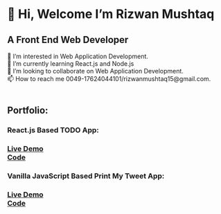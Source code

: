 <h1>👋 Hi, Welcome I’m Rizwan Mushtaq</h1>
<h2> A Front End Web Developer</h2>
👀 I’m interested in Web Application Development.</br>
🌱 I’m currently learning React.js and Node.js</br>
💞️ I’m looking to collaborate on Web Application Development.</br>
📫 How to reach me 0049-17624044101/rizwanmushtaq15@gmail.com.</br>

</br>
<h2>Portfolio:</h2>
  <h3>React.js Based TODO App:<h3>
  <a href='https://rizwanmushtaq.github.io/react_todo_app'>Live Demo</a></br>
  <a href='https://github.com/RizwanMushtaq/react_todo_app/tree/master'>Code</a></br>
    
  <h3>Vanilla JavaScript Based Print My Tweet App:<h3>
  <a href='https://rizwanmushtaq.github.io/PrintMyTweet/'>Live Demo</a></br>
  <a href='https://github.com/RizwanMushtaq/PrintMyTweet/tree/main'>Code</a></br>

<!---
RizwanMushtaq/RizwanMushtaq is a ✨ special ✨ repository because its `README.md` (this file) appears on your GitHub profile.
You can click the Preview link to take a look at your changes.
--->
